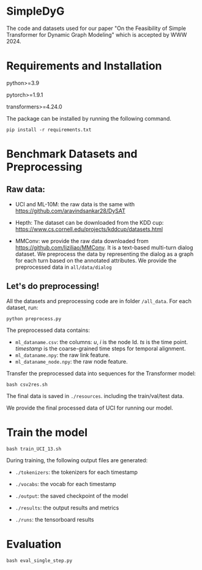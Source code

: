 # SimpleDyG

The code and datasets used for our paper "On the Feasibility of Simple Transformer for Dynamic Graph Modeling" which is accepted by WWW 2024.

# Requirements and Installation


python>=3.9

pytorch>=1.9.1

transformers>=4.24.0

The package can be installed by running the following command.

`pip install -r requirements.txt`

# Benchmark Datasets and Preprocessing

## Raw data:

- UCI and  ML-10M: the raw data is the same with  https://github.com/aravindsankar28/DySAT

- Hepth: The dataset can be downloaded from the KDD cup:  https://www.cs.cornell.edu/projects/kddcup/datasets.html

- MMConv: we provide the raw data downloaded from https://github.com/liziliao/MMConv. It is a text-based multi-turn dialog dataset. We preprocess the data by representing the dialog as a graph for each turn based on the annotated attributes. We provide the preprocessed data in `all/data/dialog`

## Let's do preprocessing! 

All the datasets and preprocessing code are in folder `/all_data`. For each dataset, run:

`python preprocess.py ` 


The preprocessed data contains:

- `ml_dataname.csv`: the columns: *u*, *i* is the node Id. *ts* is the time point. *timestamp* is the coarse-grained time steps for temporal alignment.
- `ml_dataname.npy`: the raw link feature. 
- `ml_dataname_node.npy`: the raw node feature. 

Transfer the preprocessed data into sequences for the Transformer model: 

`bash csv2res.sh`

The final data is saved in  `./resources`. including the train/val/test data.

We provide the final processed data of UCI for running our model.

# Train the model 

`bash train_UCI_13.sh`

During training, the following output files are generated:

- `./tokenizers`: the tokenizers for each timestamp

- `./vocabs`: the vocab for each timestamp

- `./output`: the saved checkpoint of the model

- `./results`: the output results and metrics 

- `./runs`: the tensorboard results


# Evaluation 

`bash eval_single_step.py`

